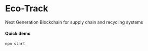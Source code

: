 # Eco-Track
Next Generation Blockchain for supply chain and recycling systems

#### Quick demo
```
npm start

```
